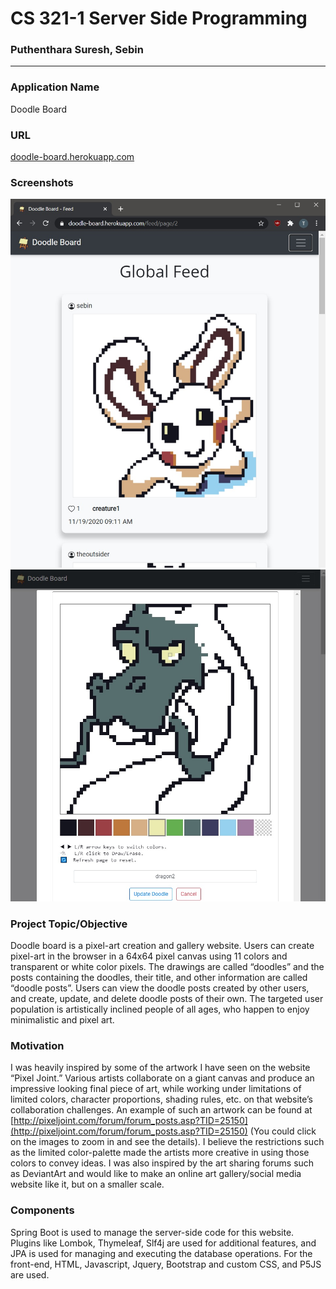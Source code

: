 
# CS 321-1 Server Side Programming
### Puthenthara Suresh, Sebin
---

### Application Name
Doodle Board

### URL
[doodle-board.herokuapp.com](https://doodle-board.herokuapp.com/)

### Screenshots
![Screenshot of the website showing the feed page of the website](/src/main/resources/static/images/screenshot1.jpg?raw=true "Feed Page")
![Screenshot of the website showing the doodle editing feature of the website with a drawing of a dragon](/src/main/resources/static/images/screenshot2.jpg?raw=true "Feed Page")

### Project Topic/Objective
Doodle board is a pixel-art creation and gallery website. Users can create pixel-art in the browser in a 64x64 pixel canvas using 11 colors and transparent or white color pixels. The drawings are called “doodles” and the posts containing the doodles, their title, and other information are called “doodle posts”. Users can view the doodle posts created by other users, and create, update, and delete doodle posts of their own. The targeted user population is artistically inclined people of all ages, who happen to enjoy minimalistic and pixel art.

### Motivation
I was heavily inspired by some of the artwork I have seen on the website “Pixel Joint.” Various artists collaborate on a giant canvas and produce an impressive looking final piece of art, while working under limitations of limited colors, character proportions, shading rules, etc. on that website’s collaboration challenges. An example of such an artwork can be found at [http://pixeljoint.com/forum/forum_posts.asp?TID=25150](http://pixeljoint.com/forum/forum_posts.asp?TID=25150) (You could click on the images to zoom in and see the details). I believe the restrictions such as the limited color-palette made the artists more creative in using those colors to convey ideas. I was also inspired by the art sharing forums such as DeviantArt and would like to make an online art gallery/social media website like it, but on a smaller scale.

### Components
Spring Boot is used to manage the server-side code for this website. Plugins like Lombok, Thymeleaf, Slf4j are used for additional features, and JPA is used for managing and executing the database operations. 
For the front-end, HTML, Javascript, Jquery, Bootstrap and custom CSS, and P5JS are used. 